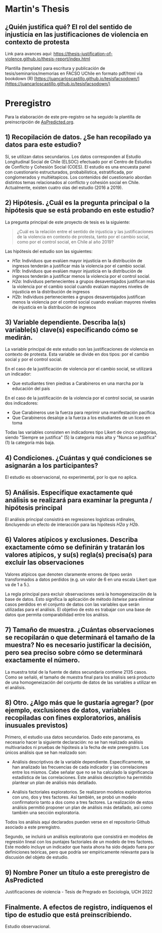 # Martin's Thesis
## ¿Quién justifica qué? El rol del sentido de injusticia en las justificaciones de violencia en contexto de protesta

Link para avances aquí: https://thesis-justification-of-violence.github.io/thesis-report/index.html

Plantilla (template) para escritura y publicación de tesis/seminarios/memorias en FACSO UChile en formato pdf/html vía bookdown  (R)
[https://juancarloscastillo.github.io/tesisfacsodown/](https://juancarloscastillo.github.io/tesisfacsodown/)

# Preregistro

Para la elaboración de este pre-registro se ha seguido la plantilla de preinscripción de [AsPredicted.org](https://aspredicted.org/).

## **1) Recopilación de datos.** ¿Se han recopilado ya datos para este estudio?
Sí, se utilizan datos secundarios. Los datos corresponden al Estudio Longitudinal Social de Chile (ELSOC) efectuado por el Centro de Estudios de Conflicto y Cohesión Social (COES). El estudio es una encuesta panel con cuestionario estructurados, probabilística, estratificada, por conglomerados y multiétapicos. Los contenidos del cuestionario abordan distintos temas relacionados al conflicto y cohesión social en Chile. Actualmente, existen cuatro olas del estudio (2016 a 2019).

## **2) Hipótesis.** ¿Cuál es la pregunta principal o la hipótesis que se está probando en este estudio?

La pregunta principal de este proyecto de tesis es la siguiente:

> ¿Cuál es la relación entre el sentido de injusticia y las justificaciones de la violencia en contexto de protesta, tanto por el cambio social, como por el control social, en Chile al año 2019?

Las hipótesis del estudio son las siguientes:

- *H1a*: Individuos que evalúen mayor injusticia en la distribución de ingresos tenderán a justificar más la violencia por el cambio social.
- *H1b*: Individuos que evalúen mayor injusticia en la distribución de ingresos tenderán a justificar menos la violencia por el control social.
- *H2a*: Individuos pertenecientes a grupos desaventajados justifican más la violencia por el cambio social cuando evalúan  mayores niveles de injusticia en la distribución de ingresos
- *H2b*: Individuos pertenecientes a grupos desaventajados justifican menos la violencia por el control social cuando evalúan mayores niveles de injusticia en la distribución de ingresos

## **3) Variable dependiente.** Describa la(s) variable(s) clave(s) especificando cómo se medirán.

La variable principal de este estudio son las justificaciones de violencia en contexto de protesta. Esta variable se divide en dos tipos: por el cambio social y por el control social.

En el caso de la justificación de violencia por el cambio social, se utilizará un indicador:

- Que estudiantes tiren piedras a Carabineros en una marcha por la educación del país

En el caso de la justificación de la violencia por el control social, se usarán dos indicadores:

- Que Carabineros use la fuerza para reprimir una manifestación pacífica
- Que Carabineros desaloje a la fuerza a los estudiantes de un liceo en toma

Todas las variables consisten en indicadores tipo Likert de cinco categorías, siendo "Siempre se justifica" (5) la categoría más alta y "Nunca se justifica" (1) la categoría más baja.

## **4) Condiciones.** ¿Cuántas y qué condiciones se asignarán a los participantes?
El estudio es observacional, no experimental, por lo que no aplica.

## **5) Análisis.** Especifique exactamente qué análisis se realizará para examinar la pregunta / hipótesis principal

El análisis principal consistirá en regresiones logísticas ordinales, ibncluyendo un efecto de interacción para las hipótesis *H2a* y *H2b*.

## **6) Valores atípicos y exclusiones.** Describa exactamente cómo se definirán y tratarán los valores atípicos, y su(s) regla(s) precisa(s) para excluir las observaciones

Valores atípicos que denoten claramente errores de tipeo serán transformados a datos perdidos (e.g. un valor de 6 en una escala Likert que va de 1 a 5.).

La regla principal para excluir observaciones será la homogeneización de la base de datos. Esto significa la aplicación de método _listwise_ para eliminar casos perdidos en el conjunto de datos con las variables que serán utilizadas para el análisis. El objetivo de esto es trabajar con una base de datos que permita comparabilidad entre los análisis.

## **7) Tamaño de muestra.** ¿Cuántas observaciones se recopilarán o que determinará el tamaño de la muestra? No es necesario justificar la decisión, pero sea preciso sobre cómo se determinará exactamente el número.

La muestra total de la fuente de datos secundaria contiene 2135 casos. Como se señaló, el tamaño de muestra final para los análisis será producto de una homogeneización del conjunto de datos de las variables a utilizar en el análisis.

## **8) Otro.** ¿Algo más que le gustaría agregar? (por ejemplo, exclusiones de datos, variables recopiladas con fines exploratorios, análisis inusuales previstos)

Primero, el estudio usa datos secundarios. Dado este panorama, es necesario hacer la siguiente declaración: no se han realizado análisis multivariados ni pruebas de hipótesis a la fecha de este preregistro. Los únicos análisis que se han realizado son:

- Análisis descriptivos de la variable dependiente. Específicamente, se han analizado las frecuencias de cada indicador y las correlaciones entre los mismos. Cabe señalar que no se ha calculado la significancia estadística de las correlaciones. Este análisis descriptivo ha permitido plantear un plan de análisis más detallado.

- Análisis factoriales exploratorios. Se realizaron modelos exploratorios con uno, dos y tres factores. Así también, se probó un modelo confirmatorio tanto a dos como a tres factores. La realización de estos análisis permitió proponer un plan de análisis más detallado, así como también una sección exploratoria.

Todos los análisis aquí declarados pueden verse en el repositorio Github asociado a este preregistro.

Segundo, se incluirá un análisis exploratorio que consistirá en modelos de regresión lineal con los puntajes factoriales de un modelo de tres factores. Este modelo incluye un indicador que hasta ahora ha sido dejado fuera por definiciones teóricas, pero que podría ser empíricamente relevante para la discusión del objeto de estudio.

## **9) Nombre** Poner un título a este preregistro de AsPredicted

Justificaciones de violencia - Tesis de Pregrado en Sociología, UCH 2022

## Finalmente. A efectos de registro, indíquenos el tipo de estudio que está preinscribiendo.

Estudio observacional.
